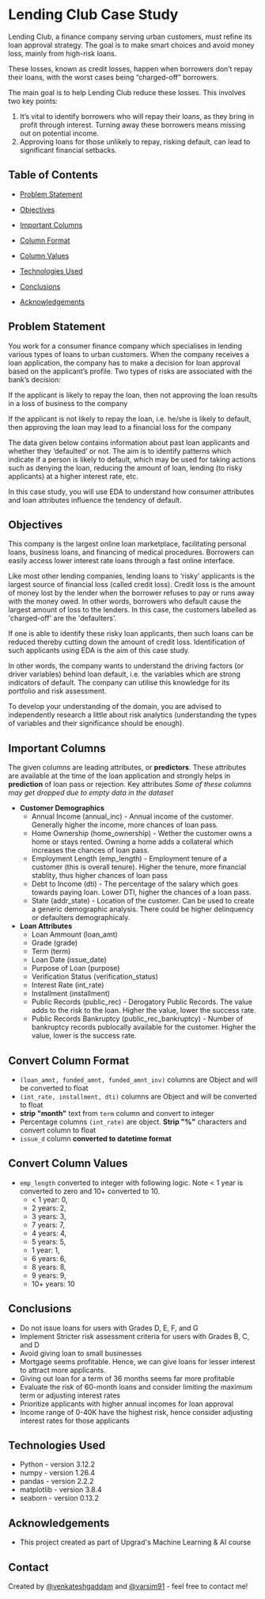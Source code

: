 # Lending Club Case Study

Lending Club, a finance company serving urban customers, must refine its loan approval strategy. The goal is to make smart choices and avoid money loss, mainly from high-risk loans.

These losses, known as credit losses, happen when borrowers don’t repay their loans, with the worst cases being “charged-off” borrowers.

The main goal is to help Lending Club reduce these losses. This involves two key points:

1. It’s vital to identify borrowers who will repay their loans, as they bring in profit through interest. Turning away these borrowers means missing out on potential income.
2. Approving loans for those unlikely to repay, risking default, can lead to significant financial setbacks.

## Table of Contents
* [Problem Statement](#Problem-Statement)
* [Objectives](#objectives)

* [Important Columns](#important-columns)
* [Column Format](#convert-column-format)
* [Column Values](#convert-column-values)

* [Technologies Used](#technologies-used)
* [Conclusions](#conclusions)
* [Acknowledgements](#acknowledgements)

## Problem Statement

You work for a consumer finance company which specialises in lending various types of loans to urban customers. When the company receives a loan application, the company has to make a decision for loan approval based on the applicant’s profile. Two types of risks are associated with the bank’s decision:

If the applicant is likely to repay the loan, then not approving the loan results in a loss of business to the company

If the applicant is not likely to repay the loan, i.e. he/she is likely to default, then approving the loan may lead to a financial loss for the company

The data given below contains information about past loan applicants and whether they ‘defaulted’ or not. The aim is to identify patterns which indicate if a person is likely to default, which may be used for taking actions such as denying the loan, reducing the amount of loan, lending (to risky applicants) at a higher interest rate, etc.

In this case study, you will use EDA to understand how consumer attributes and loan attributes influence the tendency of default.

## Objectives
This company is the largest online loan marketplace, facilitating personal loans, business loans, and financing of medical procedures. Borrowers can easily access lower interest rate loans through a fast online interface. 

Like most other lending companies, lending loans to ‘risky’ applicants is the largest source of financial loss (called credit loss). Credit loss is the amount of money lost by the lender when the borrower refuses to pay or runs away with the money owed. In other words, borrowers who default cause the largest amount of loss to the lenders. In this case, the customers labelled as 'charged-off' are the 'defaulters'.

If one is able to identify these risky loan applicants, then such loans can be reduced thereby cutting down the amount of credit loss. Identification of such applicants using EDA is the aim of this case study.

In other words, the company wants to understand the driving factors (or driver variables) behind loan default, i.e. the variables which are strong indicators of default.  The company can utilise this knowledge for its portfolio and risk assessment.

To develop your understanding of the domain, you are advised to independently research a little about risk analytics (understanding the types of variables and their significance should be enough).

## Important Columns
The given columns are leading attributes, or **predictors**. These attributes are available at the time of the loan application and strongly helps in **prediction** of loan pass or rejection. Key attributes *Some of these columns may get dropped due to empty data in the dataset*
* **Customer Demographics**
  * Annual Income (annual_inc) - Annual income of the customer. Generally higher the income, more chances of loan pass.
  * Home Ownership (home_ownership) - Wether the customer owns a home or stays rented. Owning a home adds a collateral which increases the chances of loan pass.
  * Employment Length (emp_length) - Employment tenure of a customer (this is overall tenure). Higher the tenure, more financial stablity, thus higher chances of loan pass
  * Debt to Income (dti) - The percentage of the salary which goes towards paying loan. Lower DTI, higher the chances of a loan pass.
  * State (addr_state) - Location of the customer. Can be used to create a generic demographic analysis. There could be higher delinquency or defaulters demographicaly.
* **Loan Attributes**
  * Loan Ammount (loan_amt)
  * Grade (grade)
  * Term (term)
  * Loan Date (issue_date)
  * Purpose of Loan (purpose)
  * Verification Status (verification_status)
  * Interest Rate (int_rate)
  * Installment (installment)
  * Public Records (public_rec) - Derogatory Public Records. The value adds to the risk to the loan. Higher the value, lower the success rate.
  * Public Records Bankruptcy  (public_rec_bankruptcy) - Number of bankruptcy records publocally available for the customer. Higher the value, lower is the success rate.

## Convert Column Format
- `(loan_amnt, funded_amnt, funded_amnt_inv)` columns are Object and will be converted to float
- `(int_rate, installment, dti)` columns are Object and will be converted to float
- **strip "month"** text from `term` column and convert to integer
- Percentage columns `(int_rate)` are object. **Strip "%"** characters and convert column to float
- `issue_d` column **converted to datetime format**

## Convert Column Values 
- `emp_length` converted to integer with following logic. Note < 1 year is converted to zero and 10+ converted to 10.
    - < 1 year: 0,  
    - 2 years: 2,  
    - 3 years: 3,  
    - 7 years: 7,  
    - 4 years: 4,
    - 5 years: 5,
    - 1 year: 1,
    - 6 years: 6,
    - 8 years: 8,
    - 9 years: 9,
    - 10+ years: 10

## Conclusions
- Do not issue loans for users with Grades D, E, F, and G
- Implement Stricter risk assessment criteria for users with Grades B, C, and D
- Avoid giving loan to small businesses
- Mortgage seems profitable. Hence, we can give loans for lesser interest to attract more applicants.
- Giving out loan for a term of 36 months seems far more profitable
- Evaluate the risk of 60-month loans and consider limiting the maximum term or adjusting interest rates
- Prioritize applicants with higher annual incomes for loan approval
- Income range of 0-40K have the highest risk, hence consider adjusting interest rates for those applicants

## Technologies Used
- Python - version 3.12.2
- numpy - version 1.26.4
- pandas - version 2.2.2
- matplotlib - version 3.8.4
- seaborn - version 0.13.2


## Acknowledgements
- This project created as part of Upgrad's Machine Learning & AI course

## Contact
Created by [@venkateshgaddam](https://github.com/venkateshgaddam) and [@varsim91](https://github.com/varsim91) - feel free to contact me!

